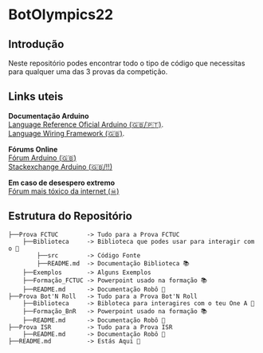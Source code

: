 # BotOlympics22


## Introdução
Neste repositório podes encontrar todo o tipo de código que necessitas para qualquer uma das 3 provas da competição.

## Links uteis

**Documentação Arduino**  
[Language Reference Oficial Arduino (🇬🇧/🇵🇹)](https://www.arduino.cc/reference/en/).  
[Language Wiring Framework (🇬🇧)](http://wiring.org.co/reference/).  

**Fórums Online**  
[Fórum Arduino (🇬🇧)](https://forum.arduino.cc/)  
[Stackexchange Arduino (🇬🇧/‼)](https://arduino.stackexchange.com/)  

**Em caso de desespero extremo**  
[Fórum mais tóxico da internet (☠)](https://stackoverflow.com/questions)  


## Estrutura do Repositório
```
├──Prova FCTUC        -> Tudo para a Prova FCTUC
    ├──Biblioteca     -> Biblioteca que podes usar para interagir com o 🤖
        ├──src        -> Código Fonte
        ├──README.md  -> Documentação Biblioteca 📚
    ├──Exemplos       -> Alguns Exemplos
    ├──Formação_FCTUC -> Powerpoint usado na formação 📚
    ├──README.md      -> Documentação Robô 🤖
├──Prova Bot'N Roll   -> Tudo para a Prova Bot'N Roll
    ├──Biblioteca     -> Bibloteca para interagires com o teu One A 🤖
    ├──Formação_BnR   -> Powerpoint usado na formação 📚
    ├──README.md      -> Documentação Robô 🤖
├──Prova ISR          -> Tudo para a Prova ISR
    ├──README.md      -> Documentação Robô 🤖
├──README.md          -> Estás Aqui 🎯
```